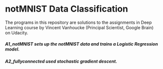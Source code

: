 # notMNIST Data Classification
The programs in this repository are solutions to the assignments in Deep Learning course by Vincent Vanhoucke (Principal Scientist, Google Brain) on Udacity.
##### A1_notMNIST sets up the notMNIST data and trains a Logistic Regression model.
##### A2_fullyconnected used stochastic gradient descent.

